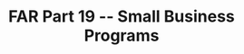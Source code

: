 ---
highlight: "false" 
title: "FAR Part 19 -- Small Business Programs"
description: "This part implements the acquisition-related sections of the Small Business Act ( 10 U.S.C. 3063-3064 and 3203), applicable sections of the Armed Services Procurement Act ( 10 U.S.C. 2302, et seq.), 41 U.S.C. 3104, and Executive Order 12138, May 18, 1979."
url-link: "https://www.acquisition.gov/far/part-19"
type: "HTML"
gov-only: "false"
is-external: "true"
publication-date: "June 01, 2023"
reading-time: "15"
resource-type: "guidance"
filter: "p-filter"
audience: "contracts-acquisitions"
branded-offerings: "acquisition-policy-it-category"
---